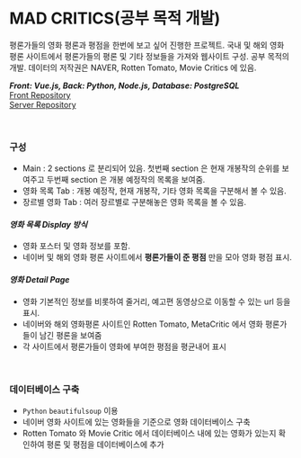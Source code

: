 # MAD CRITICS(공부 목적 개발)

평론가들의 영화 평론과 평점을 한번에 보고 싶어 진행한 프로젝트. 국내 및 해외 영화 평론 사이트에서 평론가들의 평론 및 기타 정보들을 가져와 웹사이트 구성. 공부 목적의 개발. 데이터의 저작권은 NAVER, Rotten Tomato, Movie Critics 에 있음. 

<b><i>Front: Vue.js, Back: Python, Node.js, Database: PostgreSQL</i></b>
<br>
[Front Repository](https://github.com/jiwonny/movie-critics-front)
<br>
[Server Repository](https://github.com/jiwonny/movie-critics-server)


<br>

### 구성
- Main : 2 sections 로 분리되어 있음. 첫번째 section 은 현재 개봉작의 순위를 보여주고 두번째 section 은 개봉 예정작의 목록을 보여줌.
- 영화 목록 Tab : 개봉 예정작, 현재 개봉작, 기타 영화 목록을 구분해서 볼 수 있음. 
- 장르별 영화 Tab : 여러 장르별로 구분해놓은 영화 목록을 볼 수 있음.

#### <i>영화 목록 Display 방식</i>
- 영화 포스터 및 영화 정보를 포함.
- 네이버 및 해외 영화 평론 사이트에서 <b>평론가들이 준 평점</b> 만을 모아 영화 평점 표시.

#### <i>영화 Detail Page</i>
- 영화 기본적인 정보를 비롯하여 줄거리, 예고편 동영상으로 이동할 수 있는 url 등을 표시.
- 네이버와 해외 영화평론 사이트인 Rotten Tomato, MetaCritic 에서 영화 평론가들이 남긴 평론을 보여줌
- 각 사이트에서 평론가들이 영화에 부여한 평점을 평균내어 표시

<br>

### 데이터베이스 구축
- `Python` `beautifulsoup` 이용
-  네이버 영화 사이트에 있는 영화들을 기준으로 영화 데이터베이스 구축
-  Rotten Tomato 와 Movie Critic 에서 데이터베이스 내에 있는 영화가 있는지 확인하여 평론 및 평점을 데이터베이스에 추가

<br>
